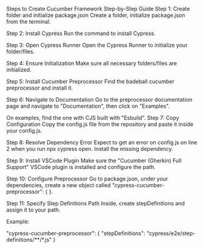 Steps to Create Cucumber Framework
Step-by-Step Guide
Step 1: Create folder and initialize package.json
Create a folder, initialize package.json from the terminal.

Step 2: Install Cypress
Run the command to install Cypress.

Step 3: Open Cypress Runner
Open the Cypress Runner to initialize your folder/files.

Step 4: Ensure Initialization
Make sure all necessary folders/files are initialized.

Step 5: Install Cucumber Preprocessor
Find the badeball cucumber preprocessor and install it.

Step 6: Navigate to Documentation
Go to the preprocessor documentation page and navigate to "Documentation", then click on "Examples".

On examples, find the one with CJS built with "Esbuild".
Step 7: Copy Configuration
Copy the config.js file from the repository and paste it inside your config.js.

Step 8: Resolve Dependency Error
Expect to get an error on config.js on line 2 when you run npx cypress open. Install the missing dependency.

Step 9: Install VSCode Plugin
Make sure the "Cucumber (Gherkin) Full Support" VSCode plugin is installed and configure the path.

Step 10: Configure Preprocessor
Go to package.json, under your dependencies, create a new object called "cypress-cucumber-preprocessor": { }.

Step 11: Specify Step Definitions Path
Inside, create stepDefinitions and assign it to your path.

Example:

"cypress-cucumber-preprocessor": {
  "stepDefinitions": "cypress/e2e/step-definitions/**/*.js"
}